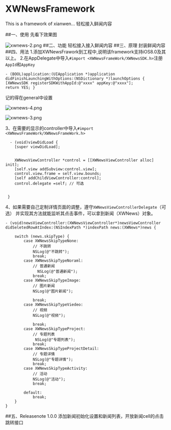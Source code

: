 # XWNewsFramework
This is a framework of xianwen... 轻松接入鲜闻内容

##一、使用
先看下效果图

![
![xwnews-2.png](http://upload-images.jianshu.io/upload_images/970305-c0f9b4fd3728bfa8.png?imageMogr2/auto-orient/strip%7CimageView2/2/w/1240)
](http://upload-images.jianshu.io/upload_images/970305-7b9b7da36f72ddbc.png?imageMogr2/auto-orient/strip%7CimageView2/2/w/1240)
##二、功能
轻松接入接入鲜闻内容
##三、原理
封装鲜闻内容
##四、用法
1.添加XWNewsFrawork到工程中,说明该framework支持iOS8.0及其以上。
2.在AppDelegate中导入`#import <XWNewsFrameWork/XWNewsSDK.h>`注册`AppId`和`AppKey`



  `- (BOOL)application:(UIApplication *)application didFinishLaunchingWithOptions:(NSDictionary *)launchOptions {
   
    [XWNewsSDK registerSDKWithAppId:@"xxxx" appKey:@"xxxx"];
    
    return YES;
  }`


记的得在general中设置

![xwnews-4.png](http://upload-images.jianshu.io/upload_images/970305-d567d9a02550fa40.png?imageMogr2/auto-orient/strip%7CimageView2/2/w/1240)

![xwnews-3.png](http://upload-images.jianshu.io/upload_images/970305-693e3639d40fb6ee.png?imageMogr2/auto-orient/strip%7CimageView2/2/w/1240)

3、在需要的显示的controller中导入`#import <XWNewsFrameWork/XWNewsFrameWork.h>`


```
  - (void)viewDidLoad {
    [super viewDidLoad];
    
    
    XWNewsViewController *control = [[XWNewsViewController alloc] init];
    [self.view addSubview:control.view];
    control.view.frame = self.view.bounds;
    [self addChildViewController:control];
    control.delegate =self; // 可选

    
 }
```
4、如果需要自己定制详情页面的调整，遵守`XWNewsViewControllerDelegate`（可选）
并实现其方法就能监听其点击事件，可以拿到新闻（XWNews）对象。

```
- (void)newsViewController:(XWNewsViewController*)newsViewController didSeletedRowAtIndex:(NSIndexPath *)indexPath news:(XWNews*)news {
    
    switch (news.skipType) {
        case XWNewsSkipTypeNone:
            // 不跳转
            NSLog(@"不跳转");
            break;
        case XWNewsSkipTypeNoraml:
            // 普通新闻
              NSLog(@"普通新闻");
            break;
        case XWNewsSkipTypeImage:
            // 图片新闻
            NSLog(@"图片新闻");

            break;
        case XWNewsSkipTypeViedeo:
            // 视频
            NSLog(@"视频");

            break;
        case XWNewsSkipTypeProject:
            // 专题列表
             NSLog(@"专题列表");
            break;
        case XWNewsSkipTypeProjectDetail:
            // 专题详情
            NSLog(@"专题详情");
            break;
        case XWNewsSkipTypeActivity:
            // 活动
            NSLog(@"活动");
            break;
            
        default:
            break;
    }
}
```

##五、Releasenote
1.0.0 添加新闻初始化设置和新闻列表，开放新闻cell的点击跳转接口
